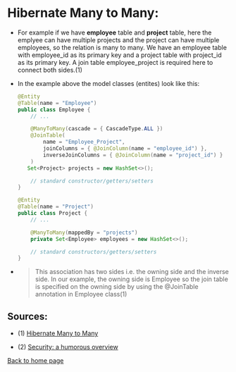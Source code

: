 # **Hibernate Many to Many:**

- For example if we have **employee** table and **project** table, here the emplyee can have multiple projects and the project can have multiple employees, so the relation is many to many. We have an employee table with employee_id as its primary key and a project table with project_id as its primary key. A join table employee_project is required here to connect both sides.(1)

- In the example above the model classes (entites) look like this:

  ```java
  @Entity
  @Table(name = "Employee")
  public class Employee {
      // ...

      @ManyToMany(cascade = { CascadeType.ALL })
      @JoinTable(
          name = "Employee_Project",
          joinColumns = { @JoinColumn(name = "employee_id") },
          inverseJoinColumns = { @JoinColumn(name = "project_id") }
      )
     Set<Project> projects = new HashSet<>();

      // standard constructor/getters/setters
  }

  @Entity
  @Table(name = "Project")
  public class Project {
      // ...

      @ManyToMany(mappedBy = "projects")
      private Set<Employee> employees = new HashSet<>();

      // standard constructors/getters/setters
  }
  ```

- > This association has two sides i.e. the owning side and the inverse side. In our example, the owning side is Employee so the join table is specified on the owning side by using the @JoinTable annotation in Employee class(1)

## Sources:

- (1) [Hibernate Many to Many](https://www.baeldung.com/hibernate-many-to-many)

- (2) [Security: a humorous overview](https://scholar.harvard.edu/files/mickens/files/thisworldofours.pdf)

[Back to home page](../README.md)
